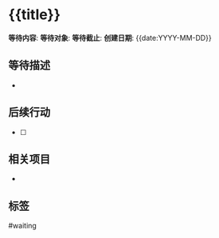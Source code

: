 # {{title}}

**等待内容**: 
**等待对象**: 
**等待截止**: 
**创建日期**: {{date:YYYY-MM-DD}}

## 等待描述
- 

## 后续行动
- [ ] 

## 相关项目
- 

## 标签
#waiting
